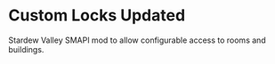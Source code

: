 
# Custom Locks Updated
Stardew Valley SMAPI mod to allow configurable access to rooms and buildings.
